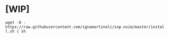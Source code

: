 # [WIP]

`wget -O - https://raw.githubusercontent.com/ignamartinoli/sop.nvim/master/install.sh | sh `
